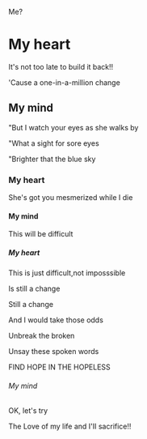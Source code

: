 Me?
    </head>
    <body>
        <h1>My heart</h1>
        <p1>It's not too late to build it back!! </p1>
        <p>'Cause a one-in-a-million change</p>
        <h2>My mind</h2>
        <p2>"But I watch your eyes as she walks by</p2>
        <p>"What a sight for sore eyes</p>
        <p>"Brighter that the blue sky</p>
        <h3>My heart</h3>
        <p3>She's got you mesmerized while I die</p3>
        <h4>My mind</h4>
        <p4>This will be difficult</p4>
        <h5>My heart</h5>
        <p5>This is just difficult,not imposssible</p5>
        <p>Is still a change</p>
        <p>Still a change</p>
        <p>And I would take those odds</p>
        <p>Unbreak the broken</p>
        <p>Unsay these spoken words</p>
        <p>FIND HOPE IN THE HOPELESS</p>
        <h6>My mind</h6>
        <p6>OK, let's try</p6>
        <p>The Love of my life and I'II sacrifice!!</p>
    </body>
</html>
